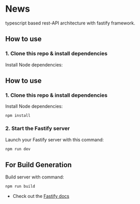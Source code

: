 # News 
typescript based rest-API architecture with fastify framework.

## How to use

### 1. Clone this repo & install dependencies

Install Node dependencies:

## How to use

### 1. Clone this repo & install dependencies

Install Node dependencies:

`npm install`


### 2. Start the Fastify server

Launch your Fastify server with this command:

```sh
npm run dev
```

## For Build Generation

Build server with command:

```sh
npm run build
```


- Check out the [Fastify docs](https://www.fastify.io/docs/latest/)

